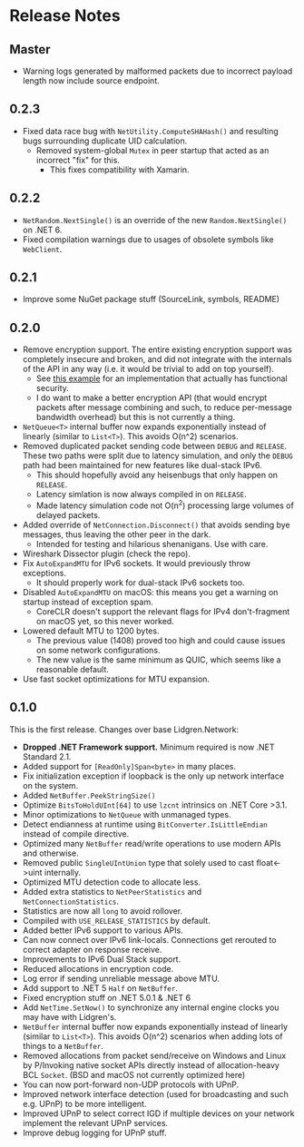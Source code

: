 # Release Notes

## Master

- Warning logs generated by malformed packets due to incorrect payload length now include source endpoint.

## 0.2.3

- Fixed data race bug with `NetUtility.ComputeSHAHash()` and resulting bugs surrounding duplicate UID calculation.
  - Removed system-global `Mutex` in peer startup that acted as an incorrect "fix" for this.
    - This fixes compatibility with Xamarin.

## 0.2.2

- `NetRandom.NextSingle()` is an override of the new `Random.NextSingle()` on .NET 6.
- Fixed compilation warnings due to usages of obsolete symbols like `WebClient`.

## 0.2.1

- Improve some NuGet package stuff (SourceLink, symbols, README)

## 0.2.0

- Remove encryption support. The entire existing encryption support was completely insecure and broken, and did not integrate with the internals of the API in any way (i.e. it would be trivial to add on top yourself).
  - See [this example](https://github.com/space-wizards/RobustToolbox/blob/de8c2c14bb7a2c130c6c3f66f2cc443b748cdd2a/Robust.Shared/Network/NetEncryption.cs) for an implementation that actually has functional security.
  - I do want to make a better encryption API (that would encrypt packets after message combining and such, to reduce per-message bandwidth overhead) but this is not currently a thing.
- `NetQueue<T>` internal buffer now expands exponentially instead of linearly (similar to `List<T>`). This avoids O(n^2) scenarios.
- Removed duplicated packet sending code between `DEBUG` and `RELEASE`. These two paths were split due to latency simulation, and only the `DEBUG` path had been maintained for new features like dual-stack IPv6.
  - This should hopefully avoid any heisenbugs that only happen on `RELEASE`.
  - Latency simlation is now always compiled in on `RELEASE`.
  - Made latency simulation code not O(n<sup>2</sup>) processing large volumes of delayed packets.
- Added override of `NetConnection.Disconnect()` that avoids sending bye messages, thus leaving the other peer in the dark.
  - Intended for testing and hilarious shenanigans. Use with care.
- Wireshark Dissector plugin (check the repo).
- Fix `AutoExpandMTU` for IPv6 sockets. It would previously throw exceptions.
  - It should properly work for dual-stack IPv6 sockets too.
- Disabled `AutoExpandMTU` on macOS: this means you get a warning on startup instead of exception spam.
  - CoreCLR doesn't support the relevant flags for IPv4 don't-fragment on macOS yet, so this never worked.
- Lowered default MTU to 1200 bytes.
  - The previous value (1408) proved too high and could cause issues on some network configurations.
  - The new value is the same minimum as QUIC, which seems like a reasonable default.
- Use fast socket optimizations for MTU expansion.

## 0.1.0

This is the first release. Changes over base Lidgren.Network:
- **Dropped .NET Framework support.** Minimum required is now .NET Standard 2.1.
- Added support for `[ReadOnly]Span<byte>` in many places.
- Fix initialization exception if loopback is the only up network interface on the system.
- Added `NetBuffer.PeekStringSize()`
- Optimize `BitsToHoldUInt[64]` to use `lzcnt` intrinsics on .NET Core >3.1.
- Minor optimizations to `NetQueue` with unmanaged types.
- Detect endianness at runtime using `BitConverter.IsLittleEndian` instead of compile directive.
- Optimized many `NetBuffer` read/write operations to use modern APIs and otherwise.
- Removed public `SingleUIntUnion` type that solely used to cast float<->uint internally.
- Optimized MTU detection code to allocate less.
- Added extra statistics to `NetPeerStatistics` and `NetConnectionStatistics`.
- Statistics are now all `long` to avoid rollover.
- Compiled with `USE_RELEASE_STATISTICS` by default.
- Added better IPv6 support to various APIs.
- Can now connect over IPv6 link-locals. Connections get rerouted to correct adapter on response receive.
- Improvements to IPv6 Dual Stack support.
- Reduced allocations in encryption code.
- Log error if sending unreliable message above MTU.
- Add support to .NET 5 `Half` on `NetBuffer`.
- Fixed encryption stuff on .NET 5.0.1 & .NET 6
- Add `NetTime.SetNow()` to synchronize any internal engine clocks you may have with Lidgren's.
- `NetBuffer` internal buffer now expands exponentially instead of linearly (similar to `List<T>`). This avoids O(n^2) scenarios when adding lots of things to a `NetBuffer`.
- Removed allocations from packet send/receive on Windows and Linux by P/Invoking native socket APIs directly instead of allocation-heavy BCL `Socket`. (BSD and macOS not currently optimized here)
- You can now port-forward non-UDP protocols with UPnP.
- Improved network interface detection (used for broadcasting and such e.g. UPnP) to be more intelligent.
- Improved UPnP to select correct IGD if multiple devices on your network implement the relevant UPnP services.
- Improve debug logging for UPnP stuff.
